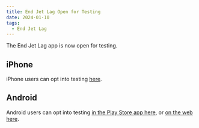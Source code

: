 ```yaml
---
title: End Jet Lag Open for Testing
date: 2024-01-10
tags:
  - End Jet Lag
---
```


The End Jet Lag app is now open for testing.

## iPhone

iPhone users can opt into testing [here](https://testflight.apple.com/join/YXixDWej).

## Android

Android users can opt into testing [in the Play Store app here](https://play.google.com/store/apps/details?id=au.com.jetlagguy.jetlag_guyde), or [on the web here](https://play.google.com/apps/testing/au.com.jetlagguy.jetlag_guyde).
